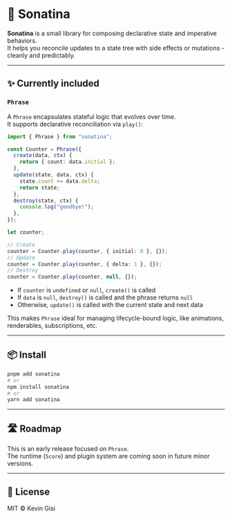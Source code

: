 # 🎼 Sonatina

**Sonatina** is a small library for composing declarative state and imperative behaviors.  
It helps you reconcile updates to a state tree with side effects or mutations - cleanly and predictably.

---

## ✨ Currently included

### `Phrase`

A `Phrase` encapsulates stateful logic that evolves over time.  
It supports declarative reconciliation via `play()`:

```ts
import { Phrase } from "sonatina";

const Counter = Phrase({
  create(data, ctx) {
    return { count: data.initial };
  },
  update(state, data, ctx) {
    state.count += data.delta;
    return state;
  },
  destroy(state, ctx) {
    console.log("goodbye!");
  },
});

let counter;

// Create
counter = Counter.play(counter, { initial: 0 }, {});
// Update
counter = Counter.play(counter, { delta: 1 }, {});
// Destroy
counter = Counter.play(counter, null, {});
```

- If `counter` is `undefined` or `null`, `create()` is called
- If `data` is `null`, `destroy()` is called and the phrase returns `null`
- Otherwise, `update()` is called with the current state and next data

This makes `Phrase` ideal for managing lifecycle-bound logic, like animations, renderables, subscriptions, etc.

---

## 📦 Install

```bash
pnpm add sonatina
# or
npm install sonatina
# or
yarn add sonatina
```

---

## 🛣️ Roadmap

This is an early release focused on `Phrase`.  
The runtime (`Score`) and plugin system are coming soon in future minor versions.

---

## 📜 License

MIT © Kevin Gisi
